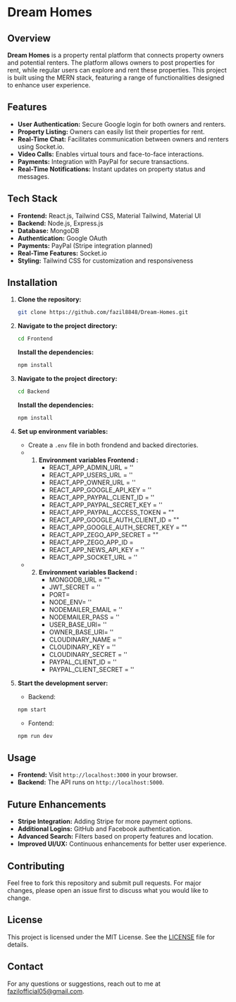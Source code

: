 # Dream Homes

## Overview

**Dream Homes** is a property rental platform that connects property owners and potential renters. The platform allows owners to post properties for rent, while regular users can explore and rent these properties. This project is built using the MERN stack, featuring a range of functionalities designed to enhance user experience.

## Features

- **User Authentication:** Secure Google login for both owners and renters.
- **Property Listing:** Owners can easily list their properties for rent.
- **Real-Time Chat:** Facilitates communication between owners and renters using Socket.io.
- **Video Calls:** Enables virtual tours and face-to-face interactions.
- **Payments:** Integration with PayPal for secure transactions.
- **Real-Time Notifications:** Instant updates on property status and messages.

## Tech Stack

- **Frontend:** React.js, Tailwind CSS, Material Tailwind, Material UI
- **Backend:** Node.js, Express.js
- **Database:** MongoDB
- **Authentication:** Google OAuth
- **Payments:** PayPal (Stripe integration planned)
- **Real-Time Features:** Socket.io
- **Styling:** Tailwind CSS for customization and responsiveness

## Installation

1. **Clone the repository:**
   ```bash
   git clone https://github.com/fazil8848/Dream-Homes.git
   ```
2. **Navigate to the project directory:**
   ```bash
   cd Frontend
   ```
   **Install the dependencies:**
   ```bash
   npm install
   ```
3. **Navigate to the project directory:**
   ```bash
   cd Backend
   ```
   **Install the dependencies:**
   ```bash
   npm install
   ```
4. **Set up environment variables:**

   - Create a `.env` file in both frondend and backed directories.
   - 1. **Environment variables Frontend :**
        - REACT_APP_ADMIN_URL = ''
        - REACT_APP_USERS_URL = ''
        - REACT_APP_OWNER_URL = ''
        - REACT_APP_GOOGLE_API_KEY = ''
        - REACT_APP_PAYPAL_CLIENT_ID = ''
        - REACT_APP_PAYPAL_SECRET_KEY = ''
        - REACT_APP_PAYPAL_ACCESS_TOKEN = ""
        - REACT_APP_GOOGLE_AUTH_CLIENT_ID = ""
        - REACT_APP_GOOGLE_AUTH_SECRET_KEY = ""
        - REACT_APP_ZEGO_APP_SECRET = ""
        - REACT_APP_ZEGO_APP_ID =
        - REACT_APP_NEWS_API_KEY = ''
        - REACT_APP_SOCKET_URL = ''
   - 2. **Environment variables Backend :**
        - MONGODB_URL = ""
        - JWT_SECRET = ''
        - PORT=
        - NODE_ENV= ''
        - NODEMAILER_EMAIL = ''
        - NODEMAILER_PASS = ''
        - USER_BASE_URl= ''
        - OWNER_BASE_URl= ''
        - CLOUDINARY_NAME = ''
        - CLOUDINARY_KEY = ''
        - CLOUDINARY_SECRET = ''
        - PAYPAL_CLIENT_ID = ''
        - PAYPAL_CLIENT_SECRET = ''

5. **Start the development server:**
   - Backend:
   ```bash
   npm start
   ```
   - Fontend:
   ```bash
   npm run dev
   ```

## Usage

- **Frontend:** Visit `http://localhost:3000` in your browser.
- **Backend:** The API runs on `http://localhost:5000`.

## Future Enhancements

- **Stripe Integration:** Adding Stripe for more payment options.
- **Additional Logins:** GitHub and Facebook authentication.
- **Advanced Search:** Filters based on property features and location.
- **Improved UI/UX:** Continuous enhancements for better user experience.

## Contributing

Feel free to fork this repository and submit pull requests. For major changes, please open an issue first to discuss what you would like to change.

## License

This project is licensed under the MIT License. See the [LICENSE](LICENSE) file for details.

## Contact

For any questions or suggestions, reach out to me at [fazilofficial05@gmail.com](mailto:fazilofficial05@gmail.com).
